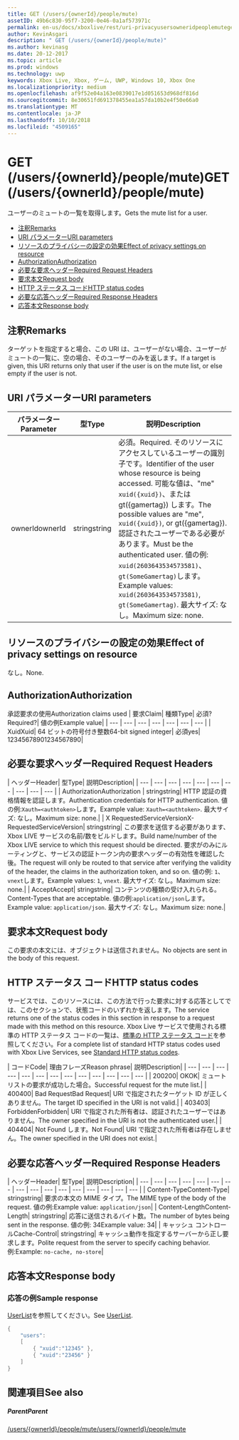 ```yaml
---
title: GET (/users/{ownerId}/people/mute)
assetID: 49b6c830-95f7-3200-0e46-0a1af573971c
permalink: en-us/docs/xboxlive/rest/uri-privacyusersowneridpeoplemuteget.html
author: KevinAsgari
description: " GET (/users/{ownerId}/people/mute)"
ms.author: kevinasg
ms.date: 20-12-2017
ms.topic: article
ms.prod: windows
ms.technology: uwp
keywords: Xbox Live, Xbox, ゲーム, UWP, Windows 10, Xbox One
ms.localizationpriority: medium
ms.openlocfilehash: af9f52e04a163e0839017e1d051653d968df816d
ms.sourcegitcommit: 8e30651fd691378455ea1a57da10b2e4f50e66a0
ms.translationtype: MT
ms.contentlocale: ja-JP
ms.lasthandoff: 10/10/2018
ms.locfileid: "4509165"
---
```

# <a name="get-usersowneridpeoplemute"></a><span data-ttu-id="084cf-104">GET (/users/{ownerId}/people/mute)</span><span class="sxs-lookup"><span data-stu-id="084cf-104">GET (/users/{ownerId}/people/mute)</span></span>
<span data-ttu-id="084cf-105">ユーザーのミュートの一覧を取得します。</span><span class="sxs-lookup"><span data-stu-id="084cf-105">Gets the mute list for a user.</span></span>

  * [<span data-ttu-id="084cf-106">注釈</span><span class="sxs-lookup"><span data-stu-id="084cf-106">Remarks</span></span>](#ID4EQ)
  * [<span data-ttu-id="084cf-107">URI パラメーター</span><span class="sxs-lookup"><span data-stu-id="084cf-107">URI parameters</span></span>](#ID4EZ)
  * [<span data-ttu-id="084cf-108">リソースのプライバシーの設定の効果</span><span class="sxs-lookup"><span data-stu-id="084cf-108">Effect of privacy settings on resource</span></span>](#ID4EEB)
  * [<span data-ttu-id="084cf-109">Authorization</span><span class="sxs-lookup"><span data-stu-id="084cf-109">Authorization</span></span>](#ID4ENB)
  * [<span data-ttu-id="084cf-110">必要な要求ヘッダー</span><span class="sxs-lookup"><span data-stu-id="084cf-110">Required Request Headers</span></span>](#ID4ESC)
  * [<span data-ttu-id="084cf-111">要求本文</span><span class="sxs-lookup"><span data-stu-id="084cf-111">Request body</span></span>](#ID4EPE)
  * [<span data-ttu-id="084cf-112">HTTP ステータス コード</span><span class="sxs-lookup"><span data-stu-id="084cf-112">HTTP status codes</span></span>](#ID4E1E)
  * [<span data-ttu-id="084cf-113">必要な応答ヘッダー</span><span class="sxs-lookup"><span data-stu-id="084cf-113">Required Response Headers</span></span>](#ID4E3G)
  * [<span data-ttu-id="084cf-114">応答本文</span><span class="sxs-lookup"><span data-stu-id="084cf-114">Response body</span></span>](#ID4ETAAC)

<a id="ID4EQ"></a>


## <a name="remarks"></a><span data-ttu-id="084cf-115">注釈</span><span class="sxs-lookup"><span data-stu-id="084cf-115">Remarks</span></span>

<span data-ttu-id="084cf-116">ターゲットを指定すると場合、この URI は、ユーザーがない場合、ユーザーがミュートの一覧に、空の場合、そのユーザーのみを返します。</span><span class="sxs-lookup"><span data-stu-id="084cf-116">If a target is given, this URI returns only that user if the user is on the mute list, or else empty if the user is not.</span></span>

<a id="ID4EZ"></a>


## <a name="uri-parameters"></a><span data-ttu-id="084cf-117">URI パラメーター</span><span class="sxs-lookup"><span data-stu-id="084cf-117">URI parameters</span></span>

| <span data-ttu-id="084cf-118">パラメーター</span><span class="sxs-lookup"><span data-stu-id="084cf-118">Parameter</span></span>| <span data-ttu-id="084cf-119">型</span><span class="sxs-lookup"><span data-stu-id="084cf-119">Type</span></span>| <span data-ttu-id="084cf-120">説明</span><span class="sxs-lookup"><span data-stu-id="084cf-120">Description</span></span>|
| --- | --- | --- |
| <span data-ttu-id="084cf-121">ownerId</span><span class="sxs-lookup"><span data-stu-id="084cf-121">ownerId</span></span>| <span data-ttu-id="084cf-122">string</span><span class="sxs-lookup"><span data-stu-id="084cf-122">string</span></span>| <span data-ttu-id="084cf-123">必須。</span><span class="sxs-lookup"><span data-stu-id="084cf-123">Required.</span></span> <span data-ttu-id="084cf-124">そのリソースにアクセスしているユーザーの識別子です。</span><span class="sxs-lookup"><span data-stu-id="084cf-124">Identifier of the user whose resource is being accessed.</span></span> <span data-ttu-id="084cf-125">可能な値は、"me" <code>xuid({xuid})</code>、または gt({gamertag}) します。</span><span class="sxs-lookup"><span data-stu-id="084cf-125">The possible values are "me", <code>xuid({xuid})</code>, or gt({gamertag}).</span></span> <span data-ttu-id="084cf-126">認証されたユーザーである必要があります。</span><span class="sxs-lookup"><span data-stu-id="084cf-126">Must be the authenticated user.</span></span> <span data-ttu-id="084cf-127">値の例: <code>xuid(2603643534573581)</code>、<code>gt(SomeGamertag)</code>します。</span><span class="sxs-lookup"><span data-stu-id="084cf-127">Example values: <code>xuid(2603643534573581)</code>, <code>gt(SomeGamertag)</code>.</span></span> <span data-ttu-id="084cf-128">最大サイズ: なし。</span><span class="sxs-lookup"><span data-stu-id="084cf-128">Maximum size: none.</span></span> |

<a id="ID4EEB"></a>


## <a name="effect-of-privacy-settings-on-resource"></a><span data-ttu-id="084cf-129">リソースのプライバシーの設定の効果</span><span class="sxs-lookup"><span data-stu-id="084cf-129">Effect of privacy settings on resource</span></span>

<span data-ttu-id="084cf-130">なし。</span><span class="sxs-lookup"><span data-stu-id="084cf-130">None.</span></span>

<a id="ID4ENB"></a>


## <a name="authorization"></a><span data-ttu-id="084cf-131">Authorization</span><span class="sxs-lookup"><span data-stu-id="084cf-131">Authorization</span></span>

<span data-ttu-id="084cf-132">承認要求の使用</span><span class="sxs-lookup"><span data-stu-id="084cf-132">Authorization claims used</span></span> | <span data-ttu-id="084cf-133">要求</span><span class="sxs-lookup"><span data-stu-id="084cf-133">Claim</span></span>| <span data-ttu-id="084cf-134">種類</span><span class="sxs-lookup"><span data-stu-id="084cf-134">Type</span></span>| <span data-ttu-id="084cf-135">必須?</span><span class="sxs-lookup"><span data-stu-id="084cf-135">Required?</span></span>| <span data-ttu-id="084cf-136">値の例</span><span class="sxs-lookup"><span data-stu-id="084cf-136">Example value</span></span>|
| --- | --- | --- | --- | --- | --- | --- |
| <span data-ttu-id="084cf-137">Xuid</span><span class="sxs-lookup"><span data-stu-id="084cf-137">Xuid</span></span>| <span data-ttu-id="084cf-138">64 ビットの符号付き整数</span><span class="sxs-lookup"><span data-stu-id="084cf-138">64-bit signed integer</span></span>| <span data-ttu-id="084cf-139">必須</span><span class="sxs-lookup"><span data-stu-id="084cf-139">yes</span></span>| <span data-ttu-id="084cf-140">1234567890</span><span class="sxs-lookup"><span data-stu-id="084cf-140">1234567890</span></span>|

<a id="ID4ESC"></a>


## <a name="required-request-headers"></a><span data-ttu-id="084cf-141">必要な要求ヘッダー</span><span class="sxs-lookup"><span data-stu-id="084cf-141">Required Request Headers</span></span>

| <span data-ttu-id="084cf-142">ヘッダー</span><span class="sxs-lookup"><span data-stu-id="084cf-142">Header</span></span>| <span data-ttu-id="084cf-143">型</span><span class="sxs-lookup"><span data-stu-id="084cf-143">Type</span></span>| <span data-ttu-id="084cf-144">説明</span><span class="sxs-lookup"><span data-stu-id="084cf-144">Description</span></span>|
| --- | --- | --- | --- | --- | --- | --- | --- | --- | --- |
| <span data-ttu-id="084cf-145">Authorization</span><span class="sxs-lookup"><span data-stu-id="084cf-145">Authorization</span></span> | <span data-ttu-id="084cf-146">string</span><span class="sxs-lookup"><span data-stu-id="084cf-146">string</span></span>| <span data-ttu-id="084cf-147">HTTP 認証の資格情報を認証します。</span><span class="sxs-lookup"><span data-stu-id="084cf-147">Authentication credentials for HTTP authentication.</span></span> <span data-ttu-id="084cf-148">値の例:<code>Xauth=&lt;authtoken></code>します。</span><span class="sxs-lookup"><span data-stu-id="084cf-148">Example value: <code>Xauth=&lt;authtoken></code>.</span></span> <span data-ttu-id="084cf-149">最大サイズ: なし。</span><span class="sxs-lookup"><span data-stu-id="084cf-149">Maximum size: none.</span></span>|
| <span data-ttu-id="084cf-150">X RequestedServiceVersion</span><span class="sxs-lookup"><span data-stu-id="084cf-150">X-RequestedServiceVersion</span></span>| <span data-ttu-id="084cf-151">string</span><span class="sxs-lookup"><span data-stu-id="084cf-151">string</span></span>| <span data-ttu-id="084cf-152">この要求を送信する必要があります、Xbox LIVE サービスの名前/数をビルドします。</span><span class="sxs-lookup"><span data-stu-id="084cf-152">Build name/number of the Xbox LIVE service to which this request should be directed.</span></span> <span data-ttu-id="084cf-153">要求がのみにルーティングと、サービスの認証トークン内の要求ヘッダーの有効性を確認した後。</span><span class="sxs-lookup"><span data-stu-id="084cf-153">The request will only be routed to that service after verifying the validity of the header, the claims in the authorization token, and so on.</span></span> <span data-ttu-id="084cf-154">値の例: <code>1</code>、<code>vnext</code>します。</span><span class="sxs-lookup"><span data-stu-id="084cf-154">Example values: <code>1</code>, <code>vnext</code>.</span></span> <span data-ttu-id="084cf-155">最大サイズ: なし。</span><span class="sxs-lookup"><span data-stu-id="084cf-155">Maximum size: none.</span></span>|
| <span data-ttu-id="084cf-156">Accept</span><span class="sxs-lookup"><span data-stu-id="084cf-156">Accept</span></span>| <span data-ttu-id="084cf-157">string</span><span class="sxs-lookup"><span data-stu-id="084cf-157">string</span></span>| <span data-ttu-id="084cf-158">コンテンツの種類の受け入れられる。</span><span class="sxs-lookup"><span data-stu-id="084cf-158">Content-Types that are acceptable.</span></span> <span data-ttu-id="084cf-159">値の例:<code>application/json</code>します。</span><span class="sxs-lookup"><span data-stu-id="084cf-159">Example value: <code>application/json</code>.</span></span> <span data-ttu-id="084cf-160">最大サイズ: なし。</span><span class="sxs-lookup"><span data-stu-id="084cf-160">Maximum size: none.</span></span>|

<a id="ID4EPE"></a>


## <a name="request-body"></a><span data-ttu-id="084cf-161">要求本文</span><span class="sxs-lookup"><span data-stu-id="084cf-161">Request body</span></span>

<span data-ttu-id="084cf-162">この要求の本文には、オブジェクトは送信されません。</span><span class="sxs-lookup"><span data-stu-id="084cf-162">No objects are sent in the body of this request.</span></span>

<a id="ID4E1E"></a>


## <a name="http-status-codes"></a><span data-ttu-id="084cf-163">HTTP ステータス コード</span><span class="sxs-lookup"><span data-stu-id="084cf-163">HTTP status codes</span></span>

<span data-ttu-id="084cf-164">サービスでは、このリソースには、この方法で行った要求に対する応答としてでは、このセクションで、状態コードのいずれかを返します。</span><span class="sxs-lookup"><span data-stu-id="084cf-164">The service returns one of the status codes in this section in response to a request made with this method on this resource.</span></span> <span data-ttu-id="084cf-165">Xbox Live サービスで使用される標準の HTTP ステータス コードの一覧は、[標準の HTTP ステータス コード](../../additional/httpstatuscodes.md)を参照してください。</span><span class="sxs-lookup"><span data-stu-id="084cf-165">For a complete list of standard HTTP status codes used with Xbox Live Services, see [Standard HTTP status codes](../../additional/httpstatuscodes.md).</span></span>

| <span data-ttu-id="084cf-166">コード</span><span class="sxs-lookup"><span data-stu-id="084cf-166">Code</span></span>| <span data-ttu-id="084cf-167">理由フレーズ</span><span class="sxs-lookup"><span data-stu-id="084cf-167">Reason phrase</span></span>| <span data-ttu-id="084cf-168">説明</span><span class="sxs-lookup"><span data-stu-id="084cf-168">Description</span></span>|
| --- | --- | --- | --- | --- | --- | --- | --- | --- | --- | --- | --- | --- |
| <span data-ttu-id="084cf-169">200</span><span class="sxs-lookup"><span data-stu-id="084cf-169">200</span></span>| <span data-ttu-id="084cf-170">OK</span><span class="sxs-lookup"><span data-stu-id="084cf-170">OK</span></span>| <span data-ttu-id="084cf-171">ミュート リストの要求が成功した場合。</span><span class="sxs-lookup"><span data-stu-id="084cf-171">Successful request for the mute list.</span></span>|
| <span data-ttu-id="084cf-172">400</span><span class="sxs-lookup"><span data-stu-id="084cf-172">400</span></span>| <span data-ttu-id="084cf-173">Bad Request</span><span class="sxs-lookup"><span data-stu-id="084cf-173">Bad Request</span></span>| <span data-ttu-id="084cf-174">URI で指定されたターゲット ID が正しくありません。</span><span class="sxs-lookup"><span data-stu-id="084cf-174">The target ID specified in the URI is not valid.</span></span>|
| <span data-ttu-id="084cf-175">403</span><span class="sxs-lookup"><span data-stu-id="084cf-175">403</span></span>| <span data-ttu-id="084cf-176">Forbidden</span><span class="sxs-lookup"><span data-stu-id="084cf-176">Forbidden</span></span>| <span data-ttu-id="084cf-177">URI で指定された所有者は、認証されたユーザーではありません。</span><span class="sxs-lookup"><span data-stu-id="084cf-177">The owner specified in the URI is not the authenticated user.</span></span>|
| <span data-ttu-id="084cf-178">404</span><span class="sxs-lookup"><span data-stu-id="084cf-178">404</span></span>| <span data-ttu-id="084cf-179">Not Found します。</span><span class="sxs-lookup"><span data-stu-id="084cf-179">Not Found</span></span>| <span data-ttu-id="084cf-180">URI で指定された所有者は存在しません。</span><span class="sxs-lookup"><span data-stu-id="084cf-180">The owner specified in the URI does not exist.</span></span>|

<a id="ID4E3G"></a>


## <a name="required-response-headers"></a><span data-ttu-id="084cf-181">必要な応答ヘッダー</span><span class="sxs-lookup"><span data-stu-id="084cf-181">Required Response Headers</span></span>

| <span data-ttu-id="084cf-182">ヘッダー</span><span class="sxs-lookup"><span data-stu-id="084cf-182">Header</span></span>| <span data-ttu-id="084cf-183">型</span><span class="sxs-lookup"><span data-stu-id="084cf-183">Type</span></span>| <span data-ttu-id="084cf-184">説明</span><span class="sxs-lookup"><span data-stu-id="084cf-184">Description</span></span>|
| --- | --- | --- | --- | --- | --- | --- | --- | --- | --- | --- | --- | --- | --- | --- | --- |
| <span data-ttu-id="084cf-185">Content-Type</span><span class="sxs-lookup"><span data-stu-id="084cf-185">Content-Type</span></span>| <span data-ttu-id="084cf-186">string</span><span class="sxs-lookup"><span data-stu-id="084cf-186">string</span></span>| <span data-ttu-id="084cf-187">要求の本文の MIME タイプ。</span><span class="sxs-lookup"><span data-stu-id="084cf-187">The MIME type of the body of the request.</span></span> <span data-ttu-id="084cf-188">値の例:</span><span class="sxs-lookup"><span data-stu-id="084cf-188">Example value:</span></span> <code>application/json</code>|
| <span data-ttu-id="084cf-189">Content-Length</span><span class="sxs-lookup"><span data-stu-id="084cf-189">Content-Length</span></span>| <span data-ttu-id="084cf-190">string</span><span class="sxs-lookup"><span data-stu-id="084cf-190">string</span></span>| <span data-ttu-id="084cf-191">応答に送信されるバイト数。</span><span class="sxs-lookup"><span data-stu-id="084cf-191">The number of bytes being sent in the response.</span></span> <span data-ttu-id="084cf-192">値の例: 34</span><span class="sxs-lookup"><span data-stu-id="084cf-192">Example value: 34</span></span>|
| <span data-ttu-id="084cf-193">キャッシュ コントロール</span><span class="sxs-lookup"><span data-stu-id="084cf-193">Cache-Control</span></span>| <span data-ttu-id="084cf-194">string</span><span class="sxs-lookup"><span data-stu-id="084cf-194">string</span></span>| <span data-ttu-id="084cf-195">キャッシュ動作を指定するサーバーから正し要求します。</span><span class="sxs-lookup"><span data-stu-id="084cf-195">Polite request from the server to specify caching behavior.</span></span> <span data-ttu-id="084cf-196">例:</span><span class="sxs-lookup"><span data-stu-id="084cf-196">Example:</span></span> <code>no-cache, no-store</code>|

<a id="ID4ETAAC"></a>


## <a name="response-body"></a><span data-ttu-id="084cf-197">応答本文</span><span class="sxs-lookup"><span data-stu-id="084cf-197">Response body</span></span>

<a id="ID4EZAAC"></a>


### <a name="sample-response"></a><span data-ttu-id="084cf-198">応答の例</span><span class="sxs-lookup"><span data-stu-id="084cf-198">Sample response</span></span>

<span data-ttu-id="084cf-199">[UserList](../../json/json-userlist.md)を参照してください。</span><span class="sxs-lookup"><span data-stu-id="084cf-199">See [UserList](../../json/json-userlist.md).</span></span>


```cpp
{
    "users":
    [
        { "xuid":"12345" },
        { "xuid":"23456" }
    ]
}

```


<a id="ID4EJBAC"></a>


## <a name="see-also"></a><span data-ttu-id="084cf-200">関連項目</span><span class="sxs-lookup"><span data-stu-id="084cf-200">See also</span></span>

<a id="ID4ELBAC"></a>


##### <a name="parent"></a><span data-ttu-id="084cf-201">Parent</span><span class="sxs-lookup"><span data-stu-id="084cf-201">Parent</span></span>

[<span data-ttu-id="084cf-202">/users/{ownerId}/people/mute</span><span class="sxs-lookup"><span data-stu-id="084cf-202">/users/{ownerId}/people/mute</span></span>](uri-privacyusersowneridpeoplemute.md)
